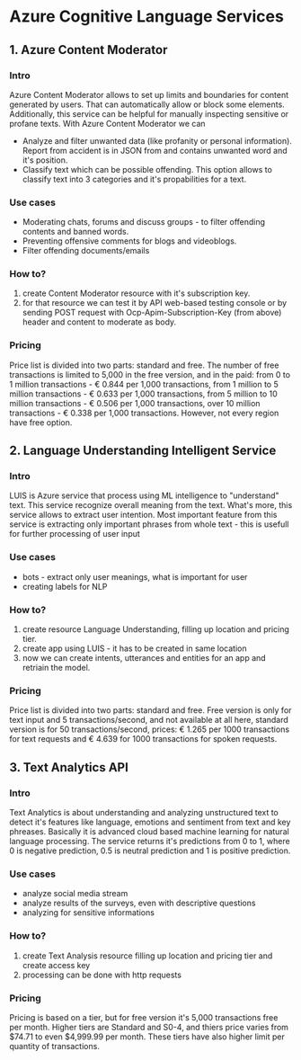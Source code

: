 # Azure Cognitive Language Services
## 1. Azure Content Moderator
### Intro
Azure Content Moderator allows to set up limits and boundaries for content generated by users. That can automatically allow or block some elements. Additionally, this service can be helpful for manually inspecting sensitive or profane texts.
With Azure Content Moderator we can
- Analyze and filter unwanted data (like profanity or personal information). Report from accident is in JSON from and contains unwanted word and it's position.
- Classify text which can be possible offending. This option allows to classify text into 3 categories and it's propabilities for a text.
### Use cases
- Moderating chats, forums and discuss groups - to filter offending contents and banned words.
- Preventing offensive comments for blogs and videoblogs. 
- Filter offending documents/emails
### How to?
1. create Content Moderator resource with it's subscription key.
2. for that resource we can test it by API web-based testing console or by sending POST request with Ocp-Apim-Subscription-Key (from above) header and content to moderate as body.
### Pricing
Price list is divided into two parts: standard and free. The number of free transactions is limited to 5,000 in the free version, and in the paid: from 0 to 1 million transactions - € 0.844 per 1,000 transactions, from 1 million to 5 million transactions - € 0.633 per 1,000 transactions, from 5 million to 10 million transactions - € 0.506 per 1,000 transactions, over 10 million transactions - € 0.338 per 1,000 transactions. However, not every region have free option.
## 2. Language Understanding Intelligent Service
### Intro
LUIS is Azure service that process using ML intelligence to "understand" text. This service recognize overall meaning from the text. What's more, this service allows to extract user intention.
Most important feature from this service is extracting only important phrases from whole text - this is usefull for further  processing of user input
### Use cases
- bots - extract only user meanings, what is important for user
- creating labels for NLP
### How to?
1. create resource Language Understanding, filling up location and pricing tier. 
2. create app using LUIS - it has to be created in same location
3. now we can create intents, utterances and entities for an app and retriain the model.
### Pricing
Price list is divided into two parts: standard and free. Free version is only for text input and 5 transactions/second, and not available at all here, standard version is for 50 transactions/second, prices: € 1.265 per 1000 transactions for text requests and € 4.639 for 1000 transactions for spoken requests.
## 3. Text Analytics API
### Intro
Text Analytics is about understanding and analyzing unstructured text to detect it's features like language, emotions and sentiment from text and key phreases. Basically it is advanced cloud based machine learning for natural language processing. The service returns it's predictions from 0 to 1, where 0 is negative prediction, 0.5 is neutral prediction and 1 is positive prediction.
### Use cases
- analyze social media stream
- analyze results of the surveys, even with descriptive questions
- analyzing for sensitive informations
### How to?
1. create Text Analysis resource filling up location and pricing tier and create access key
2. processing can be done with http requests 
### Pricing
Pricing is based on a tier, but for free version it's 5,000 transactions free per month. Higher tiers are Standard and S0-4, and thiers price varies from $74.71 to even $4,999.99 per month. These tiers have also higher limit per quantity of transactions.
